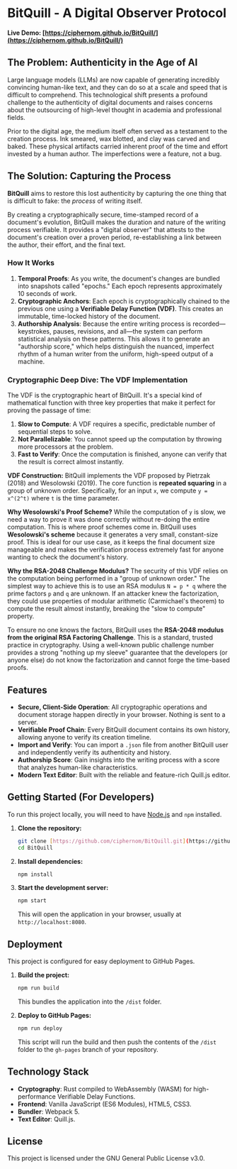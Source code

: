# BitQuill - A Digital Observer Protocol

**Live Demo: [https://ciphernom.github.io/BitQuill/](https://ciphernom.github.io/BitQuill/)**

## The Problem: Authenticity in the Age of AI

Large language models (LLMs) are now capable of generating incredibly convincing human-like text, and they can do so at a scale and speed that is difficult to comprehend. This technological shift presents a profound challenge to the authenticity of digital documents and raises concerns about the outsourcing of high-level thought in academia and professional fields.

Prior to the digital age, the medium itself often served as a testament to the creation process. Ink smeared, wax blotted, and clay was carved and baked. These physical artifacts carried inherent proof of the time and effort invested by a human author. The imperfections were a feature, not a bug.

## The Solution: Capturing the Process

**BitQuill** aims to restore this lost authenticity by capturing the one thing that is difficult to fake: the *process* of writing itself.

By creating a cryptographically secure, time-stamped record of a document's evolution, BitQuill makes the duration and nature of the writing process verifiable. It provides a "digital observer" that attests to the document's creation over a proven period, re-establishing a link between the author, their effort, and the final text.

### How It Works

1.  **Temporal Proofs**: As you write, the document's changes are bundled into snapshots called "epochs." Each epoch represents approximately 10 seconds of work.
2.  **Cryptographic Anchors**: Each epoch is cryptographically chained to the previous one using a **Verifiable Delay Function (VDF)**. This creates an immutable, time-locked history of the document.
3.  **Authorship Analysis**: Because the entire writing process is recorded—keystrokes, pauses, revisions, and all—the system can perform statistical analysis on these patterns. This allows it to generate an "authorship score," which helps distinguish the nuanced, imperfect rhythm of a human writer from the uniform, high-speed output of a machine.

### Cryptographic Deep Dive: The VDF Implementation

The VDF is the cryptographic heart of BitQuill. It's a special kind of mathematical function with three key properties that make it perfect for proving the passage of time:

1.  **Slow to Compute**: A VDF requires a specific, predictable number of sequential steps to solve.
2.  **Not Parallelizable**: You cannot speed up the computation by throwing more processors at the problem.
3.  **Fast to Verify**: Once the computation is finished, anyone can verify that the result is correct almost instantly.

**VDF Construction:**
BitQuill implements the VDF proposed by Pietrzak (2018) and Wesolowski (2019). The core function is **repeated squaring** in a group of unknown order. Specifically, for an input `x`, we compute `y = x^(2^t)` where `t` is the time parameter.

**Why Wesolowski's Proof Scheme?**
While the computation of `y` is slow, we need a way to prove it was done correctly without re-doing the entire computation. This is where proof schemes come in. BitQuill uses **Wesolowski's scheme** because it generates a very small, constant-size proof. This is ideal for our use case, as it keeps the final document size manageable and makes the verification process extremely fast for anyone wanting to check the document's history.

**Why the RSA-2048 Challenge Modulus?**
The security of this VDF relies on the computation being performed in a "group of unknown order." The simplest way to achieve this is to use an RSA modulus `N = p * q` where the prime factors `p` and `q` are unknown. If an attacker knew the factorization, they could use properties of modular arithmetic (Carmichael's theorem) to compute the result almost instantly, breaking the "slow to compute" property.

To ensure no one knows the factors, BitQuill uses the **RSA-2048 modulus from the original RSA Factoring Challenge**. This is a standard, trusted practice in cryptography. Using a well-known public challenge number provides a strong "nothing up my sleeve" guarantee that the developers (or anyone else) do not know the factorization and cannot forge the time-based proofs.

## Features

-   **Secure, Client-Side Operation**: All cryptographic operations and document storage happen directly in your browser. Nothing is sent to a server.
-   **Verifiable Proof Chain**: Every BitQuill document contains its own history, allowing anyone to verify its creation timeline.
-   **Import and Verify**: You can import a `.json` file from another BitQuill user and independently verify its authenticity and history.
-   **Authorship Score**: Gain insights into the writing process with a score that analyzes human-like characteristics.
-   **Modern Text Editor**: Built with the reliable and feature-rich Quill.js editor.

## Getting Started (For Developers)

To run this project locally, you will need to have [Node.js](https://nodejs.org/) and `npm` installed.

1.  **Clone the repository:**
    ```bash
    git clone [https://github.com/ciphernom/BitQuill.git](https://github.com/ciphernom/BitQuill.git)
    cd BitQuill
    ```

2.  **Install dependencies:**
    ```bash
    npm install
    ```

3.  **Start the development server:**
    ```bash
    npm start
    ```
    This will open the application in your browser, usually at `http://localhost:8080`.

## Deployment

This project is configured for easy deployment to GitHub Pages.

1.  **Build the project:**
    ```bash
    npm run build
    ```
    This bundles the application into the `/dist` folder.

2.  **Deploy to GitHub Pages:**
    ```bash
    npm run deploy
    ```
    This script will run the build and then push the contents of the `/dist` folder to the `gh-pages` branch of your repository.

## Technology Stack

-   **Cryptography**: Rust compiled to WebAssembly (WASM) for high-performance Verifiable Delay Functions.
-   **Frontend**: Vanilla JavaScript (ES6 Modules), HTML5, CSS3.
-   **Bundler**: Webpack 5.
-   **Text Editor**: Quill.js.

## License

This project is licensed under the GNU General Public License v3.0.
